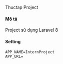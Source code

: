 Thuctap Project
#### Mô tả
Project sử dụng Laravel 8
#### Setting
```
APP_NAME=InternProject
APP_URL=
```
